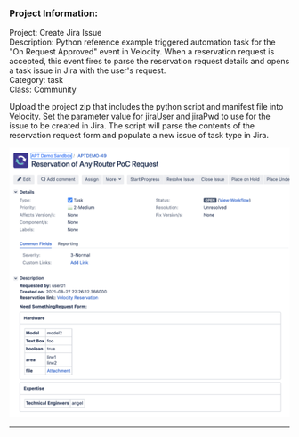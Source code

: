 ### Project Information:
Project: Create Jira Issue  
Description: Python reference example triggered automation task for the "On Request Approved" event in Velocity. When a reservation request is accepted, this event fires to parse the reservation request details and opens a task issue in Jira with the user's request.  
Category: task  
Class: Community  
  
Upload the project zip that includes the python script and manifest file into Velocity. Set the parameter value for jiraUser and jiraPwd to use for the issue to be created in Jira. The script will parse the contents of the reservation request form and populate a new issue of task type in Jira.  
  
![Task](documentation/requestJira.png)  

 ----